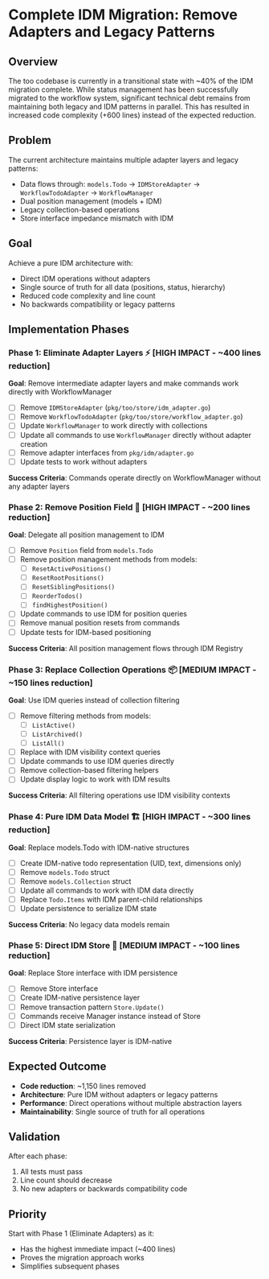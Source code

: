 # Complete IDM Migration: Remove Adapters and Legacy Patterns

## Overview

The too codebase is currently in a transitional state with ~40% of the IDM migration complete. While status management has been successfully migrated to the workflow system, significant technical debt remains from maintaining both legacy and IDM patterns in parallel. This has resulted in increased code complexity (+600 lines) instead of the expected reduction.

## Problem

The current architecture maintains multiple adapter layers and legacy patterns:
- Data flows through: `models.Todo` → `IDMStoreAdapter` → `WorkflowTodoAdapter` → `WorkflowManager`
- Dual position management (models + IDM)
- Legacy collection-based operations
- Store interface impedance mismatch with IDM

## Goal

Achieve a pure IDM architecture with:
- Direct IDM operations without adapters
- Single source of truth for all data (positions, status, hierarchy)
- Reduced code complexity and line count
- No backwards compatibility or legacy patterns

## Implementation Phases

### Phase 1: Eliminate Adapter Layers ⚡ **[HIGH IMPACT - ~400 lines reduction]**

**Goal**: Remove intermediate adapter layers and make commands work directly with WorkflowManager

- [ ] Remove `IDMStoreAdapter` (`pkg/too/store/idm_adapter.go`)
- [ ] Remove `WorkflowTodoAdapter` (`pkg/too/store/workflow_adapter.go`)
- [ ] Update `WorkflowManager` to work directly with collections
- [ ] Update all commands to use `WorkflowManager` directly without adapter creation
- [ ] Remove adapter interfaces from `pkg/idm/adapter.go`
- [ ] Update tests to work without adapters

**Success Criteria**: Commands operate directly on WorkflowManager without any adapter layers

### Phase 2: Remove Position Field 🎯 **[HIGH IMPACT - ~200 lines reduction]**

**Goal**: Delegate all position management to IDM

- [ ] Remove `Position` field from `models.Todo`
- [ ] Remove position management methods from models:
  - [ ] `ResetActivePositions()`
  - [ ] `ResetRootPositions()` 
  - [ ] `ResetSiblingPositions()`
  - [ ] `ReorderTodos()`
  - [ ] `findHighestPosition()`
- [ ] Update commands to use IDM for position queries
- [ ] Remove manual position resets from commands
- [ ] Update tests for IDM-based positioning

**Success Criteria**: All position management flows through IDM Registry

### Phase 3: Replace Collection Operations 📦 **[MEDIUM IMPACT - ~150 lines reduction]**

**Goal**: Use IDM queries instead of collection filtering

- [ ] Remove filtering methods from models:
  - [ ] `ListActive()`
  - [ ] `ListArchived()`
  - [ ] `ListAll()`
- [ ] Replace with IDM visibility context queries
- [ ] Update commands to use IDM queries directly
- [ ] Remove collection-based filtering helpers
- [ ] Update display logic to work with IDM results

**Success Criteria**: All filtering operations use IDM visibility contexts

### Phase 4: Pure IDM Data Model 🏗️ **[HIGH IMPACT - ~300 lines reduction]**

**Goal**: Replace models.Todo with IDM-native structures

- [ ] Create IDM-native todo representation (UID, text, dimensions only)
- [ ] Remove `models.Todo` struct
- [ ] Remove `models.Collection` struct
- [ ] Update all commands to work with IDM data directly
- [ ] Replace `Todo.Items` with IDM parent-child relationships
- [ ] Update persistence to serialize IDM state

**Success Criteria**: No legacy data models remain

### Phase 5: Direct IDM Store 💾 **[MEDIUM IMPACT - ~100 lines reduction]**

**Goal**: Replace Store interface with IDM persistence

- [ ] Remove Store interface
- [ ] Create IDM-native persistence layer
- [ ] Remove transaction pattern `Store.Update()`
- [ ] Commands receive Manager instance instead of Store
- [ ] Direct IDM state serialization

**Success Criteria**: Persistence layer is IDM-native

## Expected Outcome

- **Code reduction**: ~1,150 lines removed
- **Architecture**: Pure IDM without adapters or legacy patterns
- **Performance**: Direct operations without multiple abstraction layers
- **Maintainability**: Single source of truth for all operations

## Validation

After each phase:
1. All tests must pass
2. Line count should decrease
3. No new adapters or backwards compatibility code

## Priority

Start with Phase 1 (Eliminate Adapters) as it:
- Has the highest immediate impact (~400 lines)
- Proves the migration approach works
- Simplifies subsequent phases